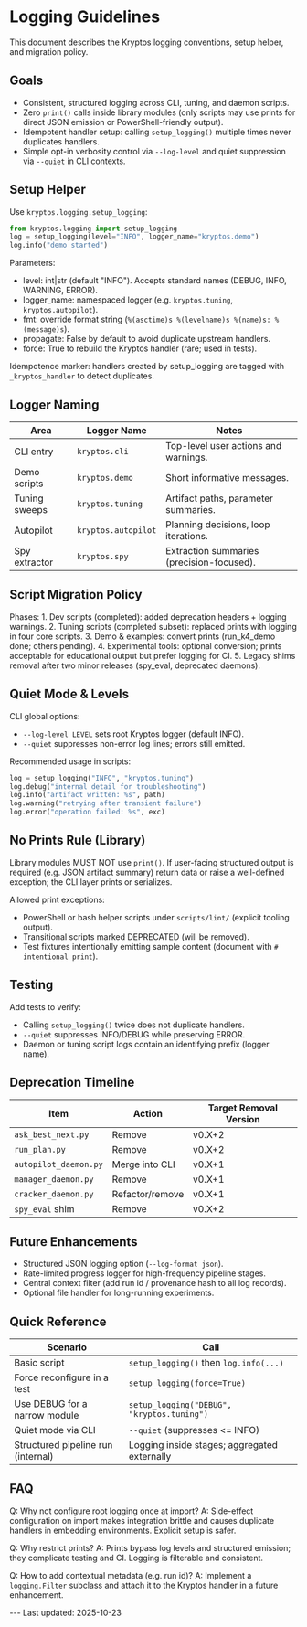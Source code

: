 # Logging Guidelines

This document describes the Kryptos logging conventions, setup helper, and migration policy.

## Goals

- Consistent, structured logging across CLI, tuning, and daemon scripts.
- Zero `print()` calls inside library modules (only scripts may use prints for direct JSON emission
or PowerShell-friendly output).
- Idempotent handler setup: calling `setup_logging()` multiple times never duplicates handlers.
- Simple opt-in verbosity control via `--log-level` and quiet suppression via `--quiet` in CLI
contexts.

## Setup Helper

Use `kryptos.logging.setup_logging`:

```python
from kryptos.logging import setup_logging
log = setup_logging(level="INFO", logger_name="kryptos.demo")
log.info("demo started")
```

Parameters:
- level: int|str (default "INFO"). Accepts standard names (DEBUG, INFO, WARNING, ERROR).
- logger_name: namespaced logger (e.g. `kryptos.tuning`, `kryptos.autopilot`).
- fmt: override format string (`%(asctime)s %(levelname)s %(name)s: %(message)s`).
- propagate: False by default to avoid duplicate upstream handlers.
- force: True to rebuild the Kryptos handler (rare; used in tests).

Idempotence marker: handlers created by setup_logging are tagged with `_kryptos_handler` to detect
duplicates.

## Logger Naming

| Area          | Logger Name          | Notes |
|---------------|----------------------|-------|
| CLI entry     | `kryptos.cli`        | Top-level user actions and warnings. |
| Demo scripts  | `kryptos.demo`       | Short informative messages. |
| Tuning sweeps | `kryptos.tuning`     | Artifact paths, parameter summaries. |
| Autopilot     | `kryptos.autopilot`  | Planning decisions, loop iterations. |
| Spy extractor | `kryptos.spy`        | Extraction summaries (precision-focused). |

## Script Migration Policy

Phases: 1. Dev scripts (completed): added deprecation headers + logging warnings. 2. Tuning scripts
(completed subset): replaced prints with logging in four core scripts. 3. Demo & examples: convert
prints (run_k4_demo done; others pending). 4. Experimental tools: optional conversion; prints
acceptable for educational output but prefer logging for CI. 5. Legacy shims removal after two minor
releases (spy_eval, deprecated daemons).

## Quiet Mode & Levels

CLI global options:
- `--log-level LEVEL` sets root Kryptos logger (default INFO).
- `--quiet` suppresses non-error log lines; errors still emitted.

Recommended usage in scripts:

```python
log = setup_logging("INFO", "kryptos.tuning")
log.debug("internal detail for troubleshooting")
log.info("artifact written: %s", path)
log.warning("retrying after transient failure")
log.error("operation failed: %s", exc)
```

## No Prints Rule (Library)

Library modules MUST NOT use `print()`. If user-facing structured output is required (e.g. JSON
artifact summary) return data or raise a well-defined exception; the CLI layer prints or serializes.

Allowed print exceptions:
- PowerShell or bash helper scripts under `scripts/lint/` (explicit tooling output).
- Transitional scripts marked DEPRECATED (will be removed).
- Test fixtures intentionally emitting sample content (document with `# intentional print`).

## Testing

Add tests to verify:
- Calling `setup_logging()` twice does not duplicate handlers.
- `--quiet` suppresses INFO/DEBUG while preserving ERROR.
- Daemon or tuning script logs contain an identifying prefix (logger name).

## Deprecation Timeline

| Item                    | Action            | Target Removal Version |
|-------------------------|-------------------|------------------------|
| `ask_best_next.py`      | Remove            | v0.X+2                 |
| `run_plan.py`           | Remove            | v0.X+2                 |
| `autopilot_daemon.py`   | Merge into CLI    | v0.X+1                 |
| `manager_daemon.py`     | Remove            | v0.X+1                 |
| `cracker_daemon.py`     | Refactor/remove   | v0.X+1                 |
| `spy_eval` shim         | Remove            | v0.X+2                 |

## Future Enhancements

- Structured JSON logging option (`--log-format json`).
- Rate-limited progress logger for high-frequency pipeline stages.
- Central context filter (add run id / provenance hash to all log records).
- Optional file handler for long-running experiments.

## Quick Reference

| Scenario                            | Call |
|------------------------------------|------|
| Basic script                       | `setup_logging()` then `log.info(...)` |
| Force reconfigure in a test        | `setup_logging(force=True)` |
| Use DEBUG for a narrow module      | `setup_logging("DEBUG", "kryptos.tuning")` |
| Quiet mode via CLI                 | `--quiet` (suppresses <= INFO) |
| Structured pipeline run (internal) | Logging inside stages; aggregated externally |

## FAQ

Q: Why not configure root logging once at import? A: Side-effect configuration on import makes
integration brittle and causes duplicate handlers in embedding environments. Explicit setup is
safer.

Q: Why restrict prints? A: Prints bypass log levels and structured emission; they complicate testing
and CI. Logging is filterable and consistent.

Q: How to add contextual metadata (e.g. run id)? A: Implement a `logging.Filter` subclass and attach
it to the Kryptos handler in a future enhancement.

--- Last updated: 2025-10-23
